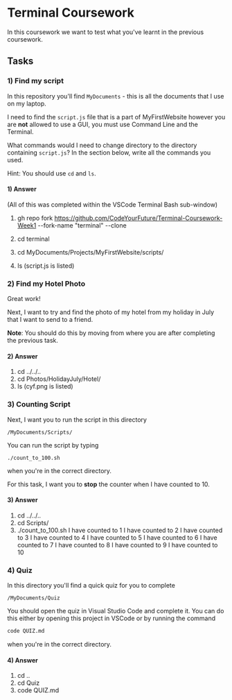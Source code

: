 # Terminal Coursework

In this coursework we want to test what you've learnt in the previous coursework.

## Tasks

### 1) Find my script

In this repository you'll find `MyDocuments` - this is all the documents that I use on my laptop.

I need to find the `script.js` file that is a part of MyFirstWebsite however you are **not** allowed to use a GUI, you must use Command Line and the Terminal.

What commands would I need to change directory to the directory containing `script.js`? In the section below, write all the commands you used.

Hint: You should use `cd` and `ls`.

#### 1) Answer

(All of this was completed within the VSCode Terminal Bash sub-window)

1. gh repo fork https://github.com/CodeYourFuture/Terminal-Coursework-Week1 --fork-name "terminal" --clone
2. cd terminal

3. cd MyDocuments/Projects/MyFirstWebsite/scripts/
4. ls (script.js is listed)

### 2) Find my Hotel Photo

Great work!

Next, I want to try and find the photo of my hotel from my holiday in July that I want to send to a friend.

**Note**: You should do this by moving from where you are after completing the previous task.

#### 2) Answer

1. cd ../../..
2. cd Photos/HolidayJuly/Hotel/
3. ls (cyf.png is listed)

### 3) Counting Script

Next, I want you to run the script in this directory

```
/MyDocuments/Scripts/
```

You can run the script by typing

```
./count_to_100.sh
```

when you're in the correct directory.

For this task, I want you to **stop** the counter when I have counted to 10.

#### 3) Answer

1. cd ../../..
2. cd Scripts/
3. ./count_to_100.sh
   I have counted to 1
   I have counted to 2
   I have counted to 3
   I have counted to 4
   I have counted to 5
   I have counted to 6
   I have counted to 7
   I have counted to 8
   I have counted to 9
   I have counted to 10

### 4) Quiz

In this directory you'll find a quick quiz for you to complete

```
/MyDocuments/Quiz
```

You should open the quiz in Visual Studio Code and complete it. You can do this either by opening this project in VSCode or by running the command

```sh
code QUIZ.md
```

when you're in the correct directory.

#### 4) Answer

1. cd ..
2. cd Quiz
3. code QUIZ.md
